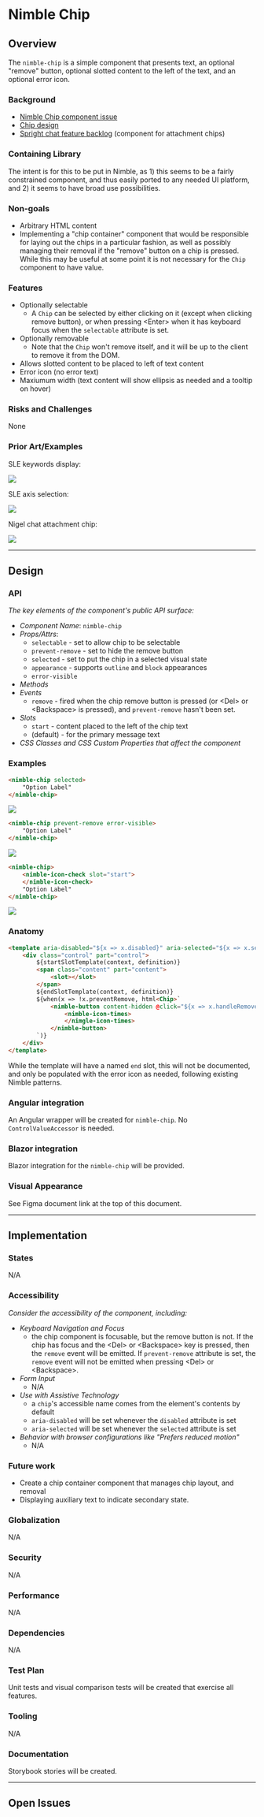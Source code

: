 # Nimble Chip

## Overview

The `nimble-chip` is a simple component that presents text, an optional "remove" button, optional slotted content to the left of the text, and an optional error icon.

### Background

- [Nimble Chip component issue](https://github.com/ni/nimble/issues/413)
- [Chip design](https://www.figma.com/design/PO9mFOu5BCl8aJvFchEeuN/Nimble_Components?node-id=9269-229459&m=dev)
- [Spright chat feature backlog](https://github.com/ni/nimble/issues/2610) (component for attachment chips)


### Containing Library

The intent is for this to be put in Nimble, as 1) this seems to be a fairly constrained component, and thus easily ported to any needed UI platform, and 2) it seems to have broad use possibilities.

### Non-goals

- Arbitrary HTML content
- Implementing a "chip container" component that would be responsible for laying out the chips in a particular fashion, as well as possibly managing their removal if the "remove" button on a chip is pressed. While this may be useful at some point it is not necessary for the `Chip` component to have value.

### Features

- Optionally selectable
    - A `Chip` can be selected by either clicking on it (except when clicking remove button), or when pressing \<Enter\> when it has keyboard focus when the `selectable` attribute is set.
- Optionally removable
    - Note that the `Chip` won't remove itself, and it will be up to the client to remove it from the DOM.
- Allows slotted content to be placed to left of text content
- Error icon (no error text)
- Maxiumum width (text content will show ellipsis as needed and a tooltip on hover)

### Risks and Challenges

None

### Prior Art/Examples

SLE keywords display:

![](./spec-images/SLE-keywords.PNG)

SLE axis selection:

![](./spec-images/SLE-axis-selection.PNG)

Nigel chat attachment chip:

![](./spec-images/Nigel-attachment-chip.PNG)

---

## Design

### API

_The key elements of the component's public API surface:_

- _Component Name_: `nimble-chip`
- _Props/Attrs_:
    - `selectable` - set to allow chip to be selectable
    - `prevent-remove` - set to hide the remove button
    - `selected` - set to put the chip in a selected visual state
    - `appearance` - supports `outline` and `block` appearances
    - `error-visible`
- _Methods_
- _Events_
    - `remove` - fired when the chip remove button is pressed (or \<Del\> or \<Backspace\> is pressed), and `prevent-remove` hasn't been set.
- _Slots_
    - `start` - content placed to the left of the chip text
    - (default) - for the primary message text
- _CSS Classes and CSS Custom Properties that affect the component_

### Examples

```html
<nimble-chip selected>
    "Option Label"
</nimble-chip>
```
![](./spec-images/Chip-selected.PNG)

```html
<nimble-chip prevent-remove error-visible>
    "Option Label"
</nimble-chip>
```
![](./spec-images/Chip-prevent-remove-error-visible.PNG)

```html
<nimble-chip>
    <nimble-icon-check slot="start">
    </nimble-icon-check>
    "Option Label"
</nimble-chip>
```
![](./spec-images/Chip-checked.PNG)

### Anatomy

```html
<template aria-disabled="${x => x.disabled}" aria-selected="${x => x.selected}">
    <div class="control" part="control">
        ${startSlotTemplate(context, definition)}
        <span class="content" part="content">
            <slot></slot>
        </span>
        ${endSlotTemplate(context, definition)}
        ${when(x => !x.preventRemove, html<Chip>`
            <nimble-button content-hidden @click="${x => x.handleRemoveClick()}">
                <nimble-icon-times>
                </nimgle-icon-times>
            </nimble-button>
        `)}
    </div>
</template>
```
While the template will have a named `end` slot, this will not be documented, and only be populated with the error icon as needed, following existing Nimble patterns.

### Angular integration

An Angular wrapper will be created for `nimble-chip`. No `ControlValueAccessor` is needed.

### Blazor integration

Blazor integration for the `nimble-chip` will be provided.

### Visual Appearance

See Figma document link at the top of this document.

---

## Implementation

### States

N/A

### Accessibility

_Consider the accessibility of the component, including:_

- _Keyboard Navigation and Focus_
    - the chip component is focusable, but the remove button is not. If the chip has focus and the \<Del\> or \<Backspace\> key is pressed, then the `remove` event will be emitted. If `prevent-remove` attribute is set, the `remove` event will not be emitted when pressing \<Del\> or \<Backspace\>.
- _Form Input_
    - N/A
- _Use with Assistive Technology_
    - a `chip`'s accessible name comes from the element's contents by default
    - `aria-disabled` will be set whenever the `disabled` attribute is set
    - `aria-selected` will be set whenever the `selected` attribute is set
- _Behavior with browser configurations like "Prefers reduced motion"_
    - N/A

### Future work

- Create a chip container component that manages chip layout, and removal
- Displaying auxiliary text to indicate secondary state.

### Globalization

N/A

### Security

N/A

### Performance

N/A

### Dependencies

N/A

### Test Plan

Unit tests and visual comparison tests will be created that exercise all features.

### Tooling

N/A

### Documentation

Storybook stories will be created.

---

## Open Issues
